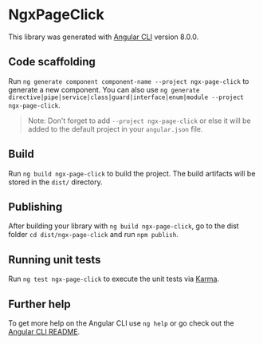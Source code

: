 # NgxPageClick

This library was generated with [Angular CLI](https://github.com/angular/angular-cli) version 8.0.0.

## Code scaffolding

Run `ng generate component component-name --project ngx-page-click` to generate a new component. You can also use `ng generate directive|pipe|service|class|guard|interface|enum|module --project ngx-page-click`.
> Note: Don't forget to add `--project ngx-page-click` or else it will be added to the default project in your `angular.json` file. 

## Build

Run `ng build ngx-page-click` to build the project. The build artifacts will be stored in the `dist/` directory.

## Publishing

After building your library with `ng build ngx-page-click`, go to the dist folder `cd dist/ngx-page-click` and run `npm publish`.

## Running unit tests

Run `ng test ngx-page-click` to execute the unit tests via [Karma](https://karma-runner.github.io).

## Further help

To get more help on the Angular CLI use `ng help` or go check out the [Angular CLI README](https://github.com/angular/angular-cli/blob/master/README.md).
